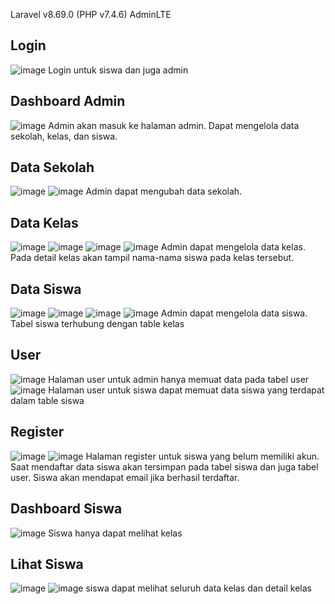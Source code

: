 Laravel v8.69.0 (PHP v7.4.6) AdminLTE

## Login
![image](https://user-images.githubusercontent.com/59007048/140850418-7c26ae9b-206e-467c-ae6d-a369ae987de6.png)
Login untuk siswa dan juga admin

## Dashboard Admin
![image](https://user-images.githubusercontent.com/59007048/140850758-502d49f9-3761-4e9c-9734-3972be08bb92.png)
Admin akan masuk ke halaman admin. Dapat mengelola data sekolah, kelas, dan siswa.

## Data Sekolah
![image](https://user-images.githubusercontent.com/59007048/140850881-720b8e1f-2093-4597-970c-f32235b2707f.png)
![image](https://user-images.githubusercontent.com/59007048/140850990-46f433f8-8442-4ea6-b1d3-f7ec8176e533.png)
Admin dapat mengubah data sekolah.

## Data Kelas
![image](https://user-images.githubusercontent.com/59007048/140851064-32d274d7-ca56-48a3-8b64-08762b7d02ef.png)
![image](https://user-images.githubusercontent.com/59007048/140851215-ce3e03e8-ae42-41ea-a5ae-599675984d12.png)
![image](https://user-images.githubusercontent.com/59007048/140851261-06b60a2a-2436-4159-858e-2279c828a7f0.png)
![image](https://user-images.githubusercontent.com/59007048/140851353-8e185ecb-6d81-48ee-b873-92bd32f7ebfc.png)
Admin dapat mengelola data kelas. Pada detail kelas akan tampil nama-nama siswa pada kelas tersebut.

## Data Siswa
![image](https://user-images.githubusercontent.com/59007048/140851419-0f695891-3344-4872-bd17-6a2f33b853eb.png)
![image](https://user-images.githubusercontent.com/59007048/140851479-00173667-a0ef-4322-95b7-00180ed9ff4d.png)
![image](https://user-images.githubusercontent.com/59007048/140851536-8c966772-133a-4e40-aed2-7366e3b21b7f.png)
![image](https://user-images.githubusercontent.com/59007048/140851609-b6acf9d1-0d71-47de-8675-dba2700cc75a.png)
Admin dapat mengelola data siswa. Tabel siswa terhubung dengan table kelas

## User
![image](https://user-images.githubusercontent.com/59007048/140851717-ecd8d6da-787b-433d-a095-8993d2c0f0c7.png)
Halaman user untuk admin hanya memuat data pada tabel user
![image](https://user-images.githubusercontent.com/59007048/140852856-588c8577-b392-4bca-a421-e4c64b9570e8.png)
Halaman user untuk siswa dapat memuat data siswa yang terdapat dalam table siswa

## Register
![image](https://user-images.githubusercontent.com/59007048/140851822-fe163fae-d77c-4ed8-9076-e128cbfc6632.png)
![image](https://user-images.githubusercontent.com/59007048/140853695-01999e17-dffa-4bd2-a811-738be33dda72.png)
Halaman register untuk siswa yang belum memiliki akun. Saat mendaftar data siswa akan tersimpan pada tabel siswa dan juga tabel user. Siswa akan mendapat email jika berhasil terdaftar.

## Dashboard Siswa
![image](https://user-images.githubusercontent.com/59007048/140852229-fcdb1d40-a8a4-45ac-8739-f51121c4b9f5.png)
Siswa hanya dapat melihat kelas

## Lihat Siswa
![image](https://user-images.githubusercontent.com/59007048/140852368-cabeed67-52e4-4daf-969c-e3a49c64b68b.png)
![image](https://user-images.githubusercontent.com/59007048/140852447-3ad005e9-227b-4376-9fec-70dcc1f1ad15.png)
siswa dapat melihat seluruh data kelas dan detail kelas
